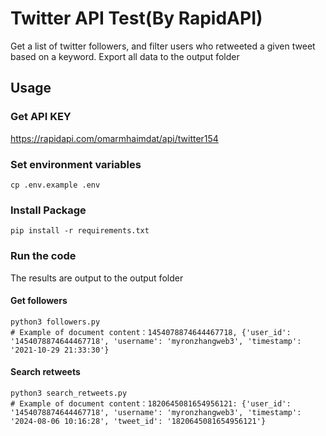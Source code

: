 # Twitter API Test(By RapidAPI)

Get a list of twitter followers, and filter users who retweeted a given tweet based on a keyword. Export all data to the output folder

## Usage

### Get API KEY

https://rapidapi.com/omarmhaimdat/api/twitter154

### Set environment variables

```shell
cp .env.example .env
```

### Install Package

```shell
pip install -r requirements.txt
```

### Run the code

The results are output to the output folder

#### Get followers
    
```shell
python3 followers.py
# Example of document content：1454078874644467718, {'user_id': '1454078874644467718', 'username': 'myronzhangweb3', 'timestamp': '2021-10-29 21:33:30'}
```

#### Search retweets
    
```shell
python3 search_retweets.py
# Example of document content：1820645081654956121: {'user_id': '1454078874644467718', 'username': 'myronzhangweb3', 'timestamp': '2024-08-06 10:16:28', 'tweet_id': '1820645081654956121'}
```